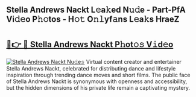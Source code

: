 ## Stella Andrews Nackt L𝚎a𝚔ed N𝚞𝚍e - Part-PfA Vi𝚍𝚎o P𝚑𝚘tos - H𝚘𝚝 O𝚗𝚕yf𝚊ns L𝚎a𝚔s HraeZ

# <h2><a href="http://kf5lr9a.oniu.top/?m=Stella+Andrews+Nackt">🔗👉 🔴 Stella Andrews Nackt P𝚑ot𝚘𝚜 V𝚒d𝚎o</a></h2>

[![Stella Andrews Nackt Nu𝚍e𝚜](https://i.imgur.com/0qMVB7G.gif)](http://kf5lr9a.oniu.top/?m=Stella+Andrews+Nackt)
Virtual content creator and entertainer Stella Andrews Nackt, celebrated for distributing dance and lifestyle inspiration through trending dance moves and short films. The public face of Stella Andrews Nackt is synonymous with openness and accessibility, but the hidden dimensions of his private life remain a captivating mystery.  
